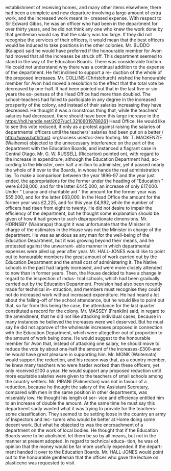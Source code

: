 establishment of receiving homes, and many other items elsewhere, there had been a complete and new departure involving a large amount of extra work, and the increased work meant in- creased expense. With respect to Sir Edward Gibbs, he was an officer who had been in the department for over thirty years, and he did not think any one who knew the work done by that gentleman would say that the salary was too large. If they did not recognise the services of their officers, it would mean that the best officers would be induced to take positions in the other colonies. Mr. BUDDO (Kaiapoi) said he would have preferred if the honourable member for Avon had moved that all the increases be struck off. This department seemed to stand in the way of the Education Boards. There was considerable friction. He could not understand why there was a continual addition to the expense of the department. He felt inclined to support a re- duction of the whole of the proposed increases. Mr. COLLINS (Christchurch) wished the honourable member for Avon had moved a resolution to the effect that the total vote be decreased by one-half. It had been pointed out that in the last five or six years the ex- penses of the Head Office had more than doubled. The school-teachers had failed to participate in any degree in the increased prosperity of the colony, and instead of their salaries increasing they have decreased. He thought it was a monstrous thing that, while the teachers' salaries had decreased, there should have been this large increase in the https://hdl.handle.net/2027/uc1.32106019788261 Head Office. He would like to see this vote reduced, if only as a protest against raising the salaries of departmental officers until the teachers' salaries had been put on a better / http://www.hathitrust. org/access use#cc-zero footing. Mr. T. MACKENZIE (Waihemo) objected to the unnecessary interference on the part of the department with the Education Boards, and instanced a flagrant case in Central Otago. Mr. G. W. RUSSELL (Riccarton) pointed ont, with regard to the increase in expenditure, although the Education Department had, ac- cording to the Minister, over half a million to administer, yet it passed nearly the whole of it over to the Boards, in whose hands the real administration lay. To make a comparison between the year 1896-97 and the year just ended, the appropriations for the former under the heading of "Education " were £428,000, and for the latter £445,000, an increase of only £17,000. Under " Lunacy and charitable aid " the amount for the former year was $55.000, and for the latter £63,000. In the Head Office the amount for the former year was £2,225, and for this year £4,982, while the number of officers had risen from eight to twenty. He did not desire to impair the efficiency of the department, but he thought some explanation should be given of how it had grown to such disproportionate dimensions. Mr. HORNSBY (Wairarapa) thought it was unfortunate that the Minister in charge of the estimates in the House was not the Minister in charge of the department. He was as anxious as any man for the well-being of the Education Department, but it was growing beyond their means, and he protested against the unwarrant- able manner in which departmental expenses were piled up year after year. Mr. HALL-JONES would like to point out to honourable members the great amount of work carried out by the Education Department and the small cost of administering it. The Native schools in the past had largely increased, and were more closely attended to now than in former years. Then, the House decided to have a change in regard to the inspection of indus- trial schools, which had been gradually carried out by the Education Department. Provision had also been recently made for technical in- struction, and members must recognise they could not do increased work without increased expenditure. He had heard a lot about the falling-off of the school attendance, but he would like to point out that, so far from this being the case, the attendance for the last quarter constituted a record for the colony. Mr. MASSEY (Franklin) said, in regard to the amendment, that he did not like attacking individual cases, because in many instances he believed the increases were well deserved. But he must say he did not approve of the wholesale increases proposed in connection with the Education Department, which were altogether out of proportion to the amount of work being done. He would suggest to the honourable member for Avon that, instead of attacking one salary, he should move to reduce the vote by about one-half the amount of the increases-£300-and he would have great pleasure in supporting him. Mr. MONK (Waitemata) would support the reduction, and his reason was that, as a country member, he knew many teachers who were harder worked than these officers, yet only received £100 a year. He would support any proposed reduction until more equitable salaries were given to the teachers of small schools among the country settlers. Mr. PIRANI (Palmerston) was not in favour of a reduction, because he thought the salary of the Assistant Secretary, compared with men in the same position in other departments, was miserably low. He thought his length of ser- vice and efficiency entitled him to an increase of double the amount. At the same time he must say this department sadly wanted what it was trying to provide for the teachers-some classification. They seemed to be setting loose in the country an army of Inspectors and lec- turers who would be better at Home doing some decent work. But what he objected to was the encroachment of a department on the work of local bodies. He thought that if the Education Boards were to be abolished, let them be so by all means, but not in the manner at present adopted. In regard to technical educa- tion, he was of opinion that the money would be far more usefully expended if the depart- ment handed it over to the Education Boards. Mr. HALL-JONES would point out to the honourable gentleman that the officer who gave the lecture on plasticene was requested to visit 
